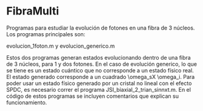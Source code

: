 # FibraMulti
Programas para estudiar la evolución de fotones en una fibra de 3 núcleos.
Los programas principales son:

evolucion_1foton.m y evolucion_generico.m

Estos dos programas generan estados evolucionando dentro de una fibra
de 3 núcleos, para 1 y dos fotones.
En el caso de evolución generico, lo que se tiene es un estado cuántico
que no corresponde a un estado físico real. El estado generado corresponde
a un cuadrado \omega_sX \omega_i. Para poder usar un estado físico
generado por un cristal no lineal con el efecto SPDC, es necesario correr
el programa JSI_biaxial_2_trian_sinnxt.m.
En el código de estos programas se incluyen comentarios que explican su 
funcionamiento.

